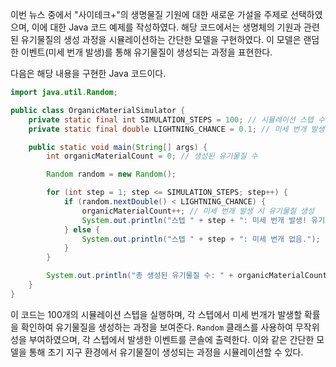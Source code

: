 이번 뉴스 중에서 "사이테크+"의 생명물질 기원에 대한 새로운 가설을 주제로 선택하였으며, 이에 대한 Java 코드 예제를 작성하였다. 해당 코드에서는 생명체의 기원과 관련된 유기물질의 생성 과정을 시뮬레이션하는 간단한 모델을 구현하였다. 이 모델은 랜덤한 이벤트(미세 번개 발생)를 통해 유기물질이 생성되는 과정을 표현한다.

다음은 해당 내용을 구현한 Java 코드이다.

```java
import java.util.Random;

public class OrganicMaterialSimulator {
    private static final int SIMULATION_STEPS = 100; // 시뮬레이션 스텝 수
    private static final double LIGHTNING_CHANCE = 0.1; // 미세 번개 발생 확률

    public static void main(String[] args) {
        int organicMaterialCount = 0; // 생성된 유기물질 수

        Random random = new Random();

        for (int step = 1; step <= SIMULATION_STEPS; step++) {
            if (random.nextDouble() < LIGHTNING_CHANCE) {
                organicMaterialCount++; // 미세 번개 발생 시 유기물질 생성
                System.out.println("스텝 " + step + ": 미세 번개 발생! 유기물질 생성.");
            } else {
                System.out.println("스텝 " + step + ": 미세 번개 없음.");
            }
        }

        System.out.println("총 생성된 유기물질 수: " + organicMaterialCount);
    }
}
```

이 코드는 100개의 시뮬레이션 스텝을 실행하며, 각 스텝에서 미세 번개가 발생할 확률을 확인하여 유기물질을 생성하는 과정을 보여준다. `Random` 클래스를 사용하여 무작위성을 부여하였으며, 각 스텝에서 발생한 이벤트를 콘솔에 출력한다. 이와 같은 간단한 모델을 통해 초기 지구 환경에서 유기물질이 생성되는 과정을 시뮬레이션할 수 있다.